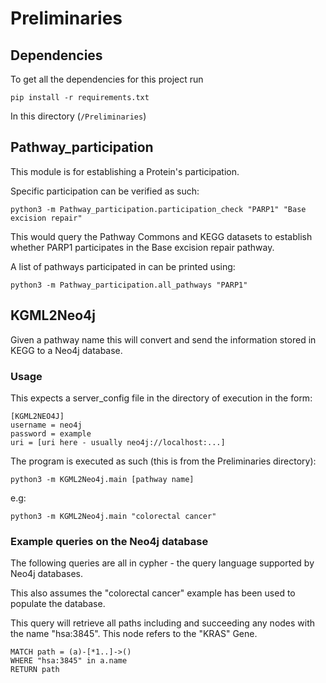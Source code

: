 # Preliminaries

## Dependencies

To get all the dependencies for this project run 

```
pip install -r requirements.txt
```

In this directory (`/Preliminaries`)
## Pathway_participation

This module is for establishing a Protein's participation.

Specific participation can be verified as such:

```
python3 -m Pathway_participation.participation_check "PARP1" "Base excision repair"
```

This would query the Pathway Commons and KEGG datasets to establish whether PARP1 participates in the Base excision repair pathway.

A list of pathways participated in can be printed using:

```
python3 -m Pathway_participation.all_pathways "PARP1"
```

## KGML2Neo4j

Given a pathway name this will convert and send the information stored in
KEGG to a Neo4j database.

### Usage

This expects a server_config file in the directory of execution in the form:

```
[KGML2NEO4J]
username = neo4j
password = example
uri = [uri here - usually neo4j://localhost:...]
```

The program is executed as such (this is from the Preliminaries directory):

```
python3 -m KGML2Neo4j.main [pathway name]
```

e.g:

```
python3 -m KGML2Neo4j.main "colorectal cancer"
```

### Example queries on the Neo4j database

The following queries are all in cypher - the query language supported by Neo4j databases.

This also assumes the "colorectal cancer" example has been used to populate the database.

This query will retrieve all paths including and succeeding any nodes with the name "hsa:3845".
This node refers to the "KRAS" Gene.
```
MATCH path = (a)-[*1..]->()
WHERE "hsa:3845" in a.name
RETURN path
```

